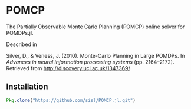# POMCP

The Partially Observable Monte Carlo Planning (POMCP) online solver for POMDPs.jl.

Described in

Silver, D., & Veness, J. (2010). Monte-Carlo Planning in Large POMDPs. In *Advances in neural information processing systems* (pp. 2164–2172). Retrieved from http://discovery.ucl.ac.uk/1347369/

## Installation

```julia
Pkg.clone("https://github.com/sisl/POMCP.jl.git")
```
